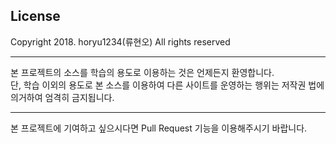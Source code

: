 ## License 
Copyright 2018. horyu1234(류현오) All rights reserved

---

본 프로젝트의 소스를 학습의 용도로 이용하는 것은 언제든지 환영합니다.  
단, 학습 이외의 용도로 본 소스를 이용하여 다른 사이트를 운영하는 행위는 저작권 법에 의거하여 엄격히 금지됩니다.

---

본 프로젝트에 기여하고 싶으시다면 Pull Request 기능을 이용해주시기 바랍니다.
